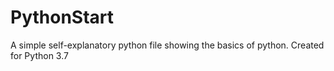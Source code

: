 # PythonStart
A simple self-explanatory python file showing the basics of python.
Created for Python 3.7

